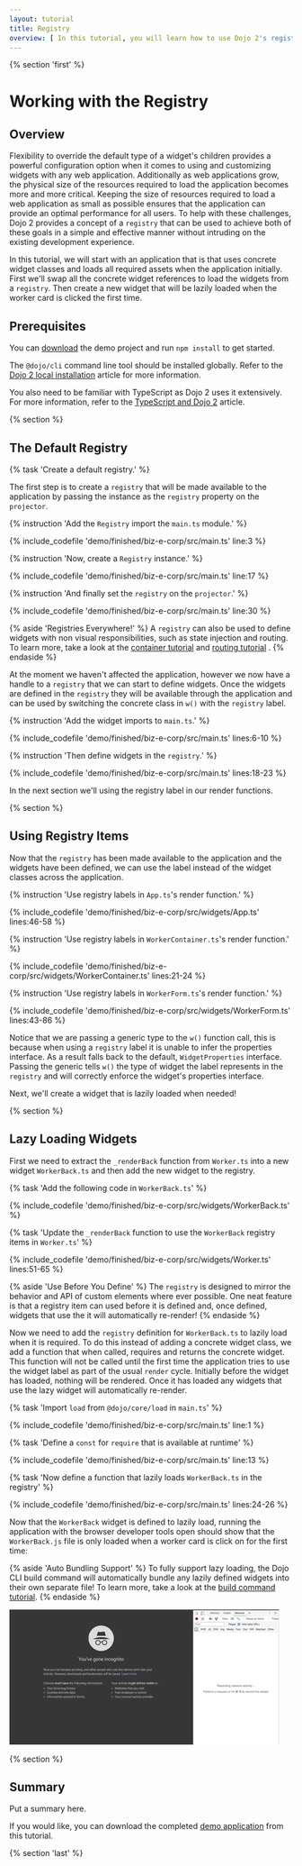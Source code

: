```yaml
---
layout: tutorial
title: Registry
overview: [ In this tutorial, you will learn how to use Dojo 2's registry to lazily load widgets when they are needed. ]
---
```


{% section 'first' %}

# Working with the Registry

## Overview

Flexibility to override the default type of a widget's children provides a powerful configuration option when it comes to using and customizing widgets with any web application. Additionally as web applications grow, the physical size of the resources required to load the application becomes more and more critical. Keeping the size of resources required to load a web application as small as possible ensures that the application can provide an optimal performance for all users. To help with these challenges, Dojo 2 provides a concept of a `registry` that can be used to achieve both of these goals in a simple and effective manner without intruding on the existing development experience.

In this tutorial, we will start with an application that is that uses concrete widget classes and loads all required assets when the application initially. First we'll swap all the concrete widget references to load the widgets from a `registry`. Then create a new widget that will be lazily loaded when the worker card is clicked the first time.

## Prerequisites
You can [download](../assets/1020_registries-initial.zip) the demo project and run `npm install` to get started.

The `@dojo/cli` command line tool should be installed globally. Refer to the [Dojo 2 local installation](../000_local_installation/) article for more information.

You also need to be familiar with TypeScript as Dojo 2 uses it extensively. For more information, refer to the [TypeScript and Dojo 2](../comingsoon.html) article.

{% section %}

## The Default Registry

{% task 'Create a default registry.' %}

The first step is to create a `registry` that will be made available to the application by passing the instance as the `registry` property on the `projector`.

{% instruction 'Add the `Registry` import the `main.ts` module.' %}

{% include_codefile 'demo/finished/biz-e-corp/src/main.ts' line:3 %}

{% instruction 'Now, create a `Registry` instance.' %}

{% include_codefile 'demo/finished/biz-e-corp/src/main.ts' line:17 %}

{% instruction 'And finally set the `registry` on the `projector`.' %}

{% include_codefile 'demo/finished/biz-e-corp/src/main.ts' line:30 %}

{% aside 'Registries Everywhere!' %}
A `registry` can also be used to define widgets with non visual responsibilities, such as state injection and routing. To learn more, take a look at the [container tutorial](../comingsoon.html) and [routing tutorial](../comingsoon.html) .
{% endaside %}

At the moment we haven't affected the application, however we now have a handle to a `registry` that we can start to define widgets. Once the widgets are defined in the `registry` they will be available through the application and can be used by switching the concrete class in `w()` with the `registry` label.

{% instruction 'Add the widget imports to `main.ts`.' %}

{% include_codefile 'demo/finished/biz-e-corp/src/main.ts' lines:6-10 %}

{% instruction 'Then define widgets in the `registry`.' %}

{% include_codefile 'demo/finished/biz-e-corp/src/main.ts' lines:18-23 %}

In the next section we'll using the registry label in our render functions.

{% section %}

## Using Registry Items

Now that the `registry` has been made available to the application and the widgets have been defined, we can use the label instead of the widget classes across the application.

{% instruction 'Use registry labels in `App.ts`\'s render function.' %}

{% include_codefile 'demo/finished/biz-e-corp/src/widgets/App.ts' lines:46-58 %}

{% instruction 'Use registry labels in `WorkerContainer.ts`\'s render function.' %}

{% include_codefile 'demo/finished/biz-e-corp/src/widgets/WorkerContainer.ts' lines:21-24 %}

{% instruction 'Use registry labels in `WorkerForm.ts`\'s render function.' %}

{% include_codefile 'demo/finished/biz-e-corp/src/widgets/WorkerForm.ts' lines:43-86 %}

Notice that we are passing a generic type to the `w()` function call, this is because when using a `registry` label it is unable to infer the properties interface. As a result falls back to the default, `WidgetProperties` interface. Passing the generic tells `w()` the type of widget the label represents in the `registry` and will correctly enforce the widget's properties interface.

Next, we'll create a widget that is lazily loaded when needed!

{% section %}

## Lazy Loading Widgets

First we need to extract the `_renderBack` function from `Worker.ts` into a new widget `WorkerBack.ts` and then add the new widget to the registry.

{% task 'Add the following code in `WorkerBack.ts`' %}

{% include_codefile 'demo/finished/biz-e-corp/src/widgets/WorkerBack.ts' %}

{% task 'Update the `_renderBack` function to use the `WorkerBack` registry items in `Worker.ts`' %}

{% include_codefile 'demo/finished/biz-e-corp/src/widgets/Worker.ts' lines:51-65 %}

{% aside 'Use Before You Define' %}
The `registry` is designed to mirror the behavior and API of custom elements where ever possible. One neat feature is that a registry item can used before it is defined and, once defined, widgets that use the it will automatically re-render!
{% endaside %}

Now we need to add the `registry` definition for `WorkerBack.ts` to lazily load when it is required. To do this instead of adding a concrete widget class, we add a function that when called, requires and returns the concrete widget. This function will not be called until the first time the application tries to use the widget label as part of the usual `render` cycle. Initially before the widget has loaded, nothing will be rendered. Once it has loaded any widgets that use the lazy widget will automatically re-render.

{% task 'Import `load` from `@dojo/core/load` in `main.ts`' %}

{% include_codefile 'demo/finished/biz-e-corp/src/main.ts' line:1 %}

{% task 'Define a `const` for `require` that is available at runtime' %}

{% include_codefile 'demo/finished/biz-e-corp/src/main.ts' line:13 %}

{% task 'Now define a function that lazily loads `WorkerBack.ts` in the registry' %}

{% include_codefile 'demo/finished/biz-e-corp/src/main.ts' lines:24-26 %}

Now that the `WorkerBack` widget is defined to lazily load, running the application with the browser developer tools open should show that the `WorkerBack.js` file is only loaded when a worker card is click on for the first time:

{% aside 'Auto Bundling Support' %}
To fully support lazy loading, the Dojo CLI build command will automatically bundle any lazily defined widgets into their own separate file! To learn more, take a look at the [build command tutorial](../comingsoon.html).
{% endaside %}

![lazy loading gif](./images/lazy-load-widget.gif)

{% section %}

## Summary

Put a summary here.

If you would like, you can download the completed [demo application](../assets/1020_registries.zip) from this tutorial.

{% section 'last' %}
